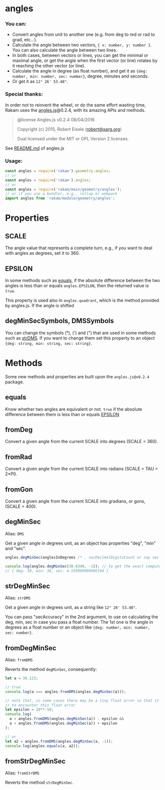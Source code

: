 
# angles

### You can:

- Convert angles from unit to another one (e.g. from deg to red or rad to grad, etc...).
- Calculate the angle between two vectors, `{ x: number, y: number }`. You can also calculate the angle between two lines.
- In both cases, between vectors or lines, you can get the minimal or maximal angle, or get the angle when the first vector (or line) rotates by it reaching the other vector (or line).
- Calculate the angle in degree (as float number), and get it as `{deg: number, min: number, sec: number}`, degree, minutes and seconds.
- Or get it as `12° 26' 53.48"`.


### Special thanks:

In order not to reinvent the wheel, or do the same effort wasting time, Rakam uses the [angles.js](https://www.npmjs.com/package/angles)@0.2.4, with its amazing APIs and methods.

> @license Angles.js v0.2.4 08/04/2016
> 
> Copyright (c) 2015, Robert Eisele (robert@xarg.org)
> 
> Dual licensed under the MIT or GPL Version 2 licenses.

See [README.md](https://github.com/scicave/rakam/blob/master/docs/geometry/angles.js.md) of angles.js

### Usage:
```js
const angles = require('rakam').geometry.angles;
// or
const angles = require('rakam').angles;
// or
const angles = require('rakam/main/geometry/angles');
// or if you use a bundler, e.g., rollup or webpack
import angles from 'rakam/module/geometry/angles';
```

# Properties

## SCALE

The angle value that represents a complete turn, e.g., if you want to deal with angles as degrees, set it to 360.

## EPSILON

In some methods such as [equals](#equals), if the absolute difference between the two angles is less than or equals `angles.EPSILON`, then the returned value is `true`.

This property is used also in `angles.quadrant`, which is the method provided by angles.js. If the angle is shifted

## degMinSecSymbols, DMSSymbols

You can change the symbols (°), (') and (") that are used in some methods such as [strDMS](#strDegMinSec). If you want to change them set this property to an object `{deg: string, min: string, sec: string}`.

# Methods

Some new methods and properties are built upon the `angles.js@v0.2.4` package.

## equals

Know whether two angles are equivalent or not. `true` if the absolute difference between them is less than or equals [EPSILON](#EPSILON)

## fromDeg

Convert a given angle from the current SCALE into degrees (SCALE = 360).

## fromRad

Convert a given angle from the current SCALE into radians (SCALE = TAU = 2*PI).

## fromGon

Convert a given angle from the current SCALE into gradians, or gons, (SCALE = 400).

## degMinSec

Alias: `DMS`

Get a given angle in degrees unit, as an object has properties "deg", "min" and "sec". 

```js
angles.degMinSec(anglesInDegrees /* , secDecimalDigitsCount or say sec accuracy */);

console.log(angles.degMinSec(30.6346, -1)); // to get the exact computed sec
// { deg: 30, min: 38, sec: 4.559999999996194 }
```

## strDegMinSec

Alias: `strDMS`

Get a given angle in degrees unit, as a string like `12° 26' 53.48"`.

You can pass "secAccuracy" in the 2nd argument, to use on calculating the deg, min, sec in case you pass a float number. The 1st one is the angle in degrees as a float number or an object like `{deg: number, min: number, sec: number}`.

## fromDegMinSec

Alias: `fromDMS`

Reverts the method `degMinSec`, consequently:
```js
let a = 30.123;

// true
console.log(a === angles.fromDMS(angles.degMinSec(a)));

// note that, in some cases there may be a tiny float error so that it is false
// to encounter this float error
let epsilon = 10**-10;
console.log(
  a > angles.fromDMS(angles.degMinSec(a)) - epsilon &&
  a < angles.fromDMS(angles.degMinSec(a)) + epsilon
);

// or 
let a2 = angles.fromDMS(angles.degMinSec(a, -1));
console.log(angles.equals(a, a2));
```

## fromStrDegMinSec

Alias: `fromStrDMS`

Reverts the method `strDegMinSec`.
